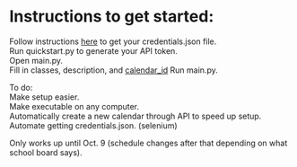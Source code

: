 # Instructions to get started:  

Follow instructions [here](https://developers.google.com/calendar/quickstart/python) to get your credentials.json file.  
Run quickstart.py to generate your API token.  
Open main.py.  
Fill in classes, description, and [calendar_id](https://docs.simplecalendar.io/find-google-calendar-id/)
Run main.py.

To do:  
Make setup easier.  
Make executable on any computer.  
Automatically create a new calendar through API to speed up setup.  
Automate getting credentials.json. (selenium)  
  
Only works up until Oct. 9 (schedule changes after that depending on what school board says).

